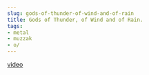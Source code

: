 ```yaml
---
slug: gods-of-thunder-of-wind-and-of-rain  
title: Gods of Thunder, of Wind and of Rain.  
tags:  
- metal  
- muzzak  
- o/  
---
```

  
  
 [video](https://www.youtube-nocookie.com/embed/Esz9racEuo4)  
